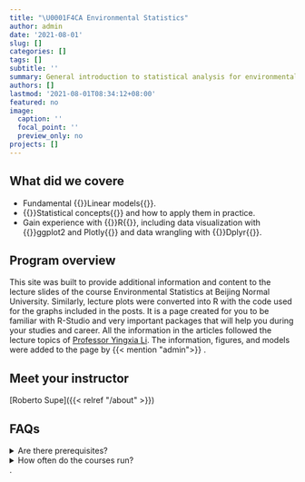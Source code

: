 ```yaml
---
title: "\U0001F4CA Environmental Statistics"
author: admin
date: '2021-08-01'
slug: []
categories: []
tags: []
subtitle: ''
summary: General introduction to statistical analysis for environmental science using R
authors: []
lastmod: '2021-08-01T08:34:12+08:00'
featured: no
image:
  caption: ''
  focal_point: ''
  preview_only: no
projects: []
---
```


## What did we covere

- Fundamental {{<hl>}}Linear models{{</hl>}}.
- {{<hl>}}Statistical concepts{{</hl>}} and how to apply them in practice.
- Gain experience with {{<hl>}}R{{</hl>}}, including data visualization with {{<hl>}}ggplot2 and Plotly{{</hl>}} and data wrangling with {{<hl>}}Dplyr{{</hl>}}.

## Program overview

This site was built to provide additional information and content to the lecture slides of the course Environmental Statistics at Beijing Normal University. Similarly, lecture plots were converted into R with the code used for the graphs included in the posts. It is a page created for you to be familiar with R-Studio and very important packages that will help you during your studies and career. All the information in the articles followed the lecture topics of [Professor Yingxia Li](https://www.researchgate.net/profile/Yingxia-Li). The information, figures, and models were added to the page by {{< mention "admin">}} .


## Meet your instructor

[Roberto Supe]({{< relref "/about" >}})

## FAQs


<details class="spoiler" id="spoiler-9"><summary>Are there prerequisites?</summary><p>There are no prerequisites for the first course.</p></details>

<details class="spoiler" id="spoiler-10"><summary>How often do the courses run?</summary><p>Continuously, at your own pace.</p></details>.
